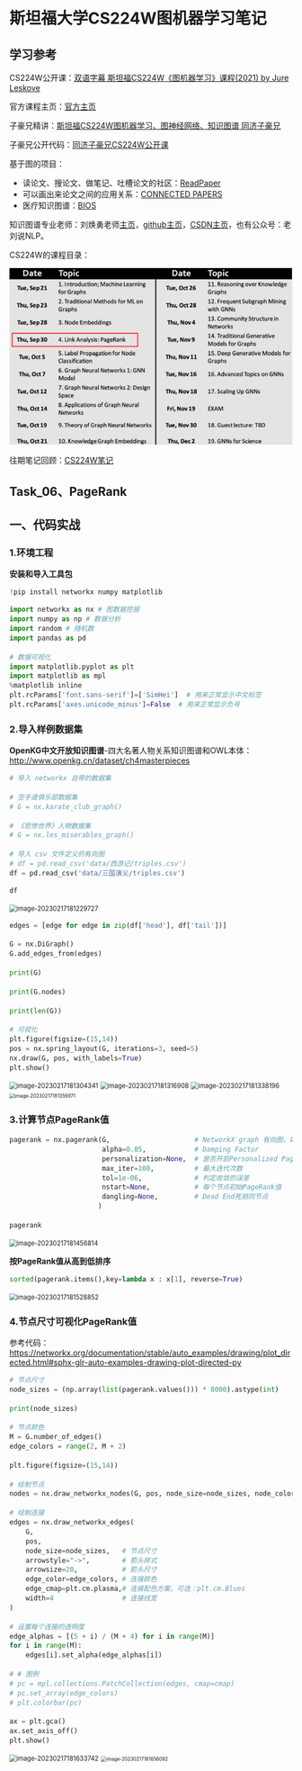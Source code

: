 # 斯坦福大学CS224W图机器学习笔记

## 学习参考

CS224W公开课：[双语字幕 斯坦福CS224W《图机器学习》课程(2021) by Jure Leskove](https://www.bilibili.com/video/BV1RZ4y1c7Co?vd_source=55755af81e9ec7ae17d639fb86860235)

官方课程主页：[官方主页](https://web.stanford.edu/class/cs224w)

子豪兄精讲：[斯坦福CS224W图机器学习、图神经网络、知识图谱 同济子豪兄](https://www.bilibili.com/video/BV1pR4y1S7GA?vd_source=55755af81e9ec7ae17d639fb86860235)

子豪兄公开代码：[同济子豪兄CS224W公开课](https://github.com/TommyZihao/zihao_course/tree/main/CS224W)

基于图的项目：

* 读论文、搜论文、做笔记、吐槽论文的社区：[ReadPaper](https://readpaper.com/)
* 可以画出来论文之间的应用关系：[CONNECTED PAPERS](https://www.connectedpapers.com/)
* 医疗知识图谱：[BIOS](https://bios.idea.edu.cn)

知识图谱专业老师：刘焕勇老师[主页](https://liuhuanyong.github.io)，[github主页](https://github.com/liuhuanyong)，[CSDN主页](https://blog.csdn.net/lhy2014)，也有公众号：老刘说NLP。

CS224W的课程目录：

<img src="../images/image-20230217145439129.png" alt="image-20230217145439129" style="zoom:80%;margin-left:0px;" />

往期笔记回顾：[CS224W笔记](https://github.com/lyc686/CS224W_notes/tree/main/notes)

## Task_06、PageRank

## 一、代码实战

### 1.环境工程

**安装和导入工具包**

```python
!pip install networkx numpy matplotlib
```

```python
import networkx as nx # 图数据挖掘
import numpy as np # 数据分析
import random # 随机数
import pandas as pd

# 数据可视化
import matplotlib.pyplot as plt
import matplotlib as mpl
%matplotlib inline
plt.rcParams['font.sans-serif']=['SimHei']  # 用来正常显示中文标签  
plt.rcParams['axes.unicode_minus']=False  # 用来正常显示负号
```

### 2.导入样例数据集

**OpenKG中文开放知识图谱**-四大名著人物关系知识图谱和OWL本体：http://www.openkg.cn/dataset/ch4masterpieces

```python
# 导入 networkx 自带的数据集

# 空手道俱乐部数据集
# G = nx.karate_club_graph()

# 《悲惨世界》人物数据集
# G = nx.les_miserables_graph()

# 导入 csv 文件定义的有向图
# df = pd.read_csv('data/西游记/triples.csv')
df = pd.read_csv('data/三国演义/triples.csv')
```

```python
df
```

<img src="C:\Users\DELL\AppData\Roaming\Typora\typora-user-images\image-20230217181229727.png" alt="image-20230217181229727" style="zoom:80%;margin-left:0px;" />

```python
edges = [edge for edge in zip(df['head'], df['tail'])]

G = nx.DiGraph()
G.add_edges_from(edges)

print(G)

print(G.nodes)

print(len(G))

# 可视化
plt.figure(figsize=(15,14))
pos = nx.spring_layout(G, iterations=3, seed=5)
nx.draw(G, pos, with_labels=True)
plt.show()
```

<img src="C:\Users\DELL\AppData\Roaming\Typora\typora-user-images\image-20230217181304341.png" alt="image-20230217181304341" style="zoom:80%;margin-left:0px;" />

<img src="C:\Users\DELL\AppData\Roaming\Typora\typora-user-images\image-20230217181316908.png" alt="image-20230217181316908" style="zoom:80%;margin-left:0px;" />

<img src="C:\Users\DELL\AppData\Roaming\Typora\typora-user-images\image-20230217181338196.png" alt="image-20230217181338196" style="zoom:80%;margin-left:0px;" />

<img src="C:\Users\DELL\AppData\Roaming\Typora\typora-user-images\image-20230217181356971.png" alt="image-20230217181356971" style="zoom:60%;" />

### 3.计算节点PageRank值

```python
pagerank = nx.pagerank(G,                     # NetworkX graph 有向图，如果是无向图则自动转为双向有向图
                       alpha=0.85,            # Damping Factor
                       personalization=None,  # 是否开启Personalized PageRank，随机传送至指定节点集合的概率更高或更低
                       max_iter=100,          # 最大迭代次数
                       tol=1e-06,             # 判定收敛的误差
                       nstart=None,           # 每个节点初始PageRank值      
                       dangling=None,         # Dead End死胡同节点
                      )

pagerank
```

<img src="C:\Users\DELL\AppData\Roaming\Typora\typora-user-images\image-20230217181456814.png" alt="image-20230217181456814" style="zoom:80%;margin-left:0px;" />

**按PageRank值从高到低排序**

```python
sorted(pagerank.items(),key=lambda x : x[1], reverse=True)
```

<img src="C:\Users\DELL\AppData\Roaming\Typora\typora-user-images\image-20230217181528852.png" alt="image-20230217181528852" style="zoom:80%;margin-left:0px;" />

### 4.节点尺寸可视化PageRank值

参考代码：https://networkx.org/documentation/stable/auto_examples/drawing/plot_directed.html#sphx-glr-auto-examples-drawing-plot-directed-py

```python
# 节点尺寸
node_sizes = (np.array(list(pagerank.values())) * 8000).astype(int)

print(node_sizes)

# 节点颜色
M = G.number_of_edges()
edge_colors = range(2, M + 2)

plt.figure(figsize=(15,14))

# 绘制节点
nodes = nx.draw_networkx_nodes(G, pos, node_size=node_sizes, node_color=node_sizes)

# 绘制连接
edges = nx.draw_networkx_edges(
    G,
    pos,
    node_size=node_sizes,   # 节点尺寸
    arrowstyle="->",        # 箭头样式
    arrowsize=20,           # 箭头尺寸
    edge_color=edge_colors, # 连接颜色
    edge_cmap=plt.cm.plasma,# 连接配色方案，可选：plt.cm.Blues
    width=4                 # 连接线宽
)

# 设置每个连接的透明度
edge_alphas = [(5 + i) / (M + 4) for i in range(M)]
for i in range(M):
    edges[i].set_alpha(edge_alphas[i])

# # 图例
# pc = mpl.collections.PatchCollection(edges, cmap=cmap)
# pc.set_array(edge_colors)
# plt.colorbar(pc)

ax = plt.gca()
ax.set_axis_off()
plt.show()
```

<img src="C:\Users\DELL\AppData\Roaming\Typora\typora-user-images\image-20230217181633742.png" alt="image-20230217181633742" style="zoom:80%;margin-left:0px;" />

<img src="C:\Users\DELL\AppData\Roaming\Typora\typora-user-images\image-20230217181656092.png" alt="image-20230217181656092" style="zoom:60%;" />